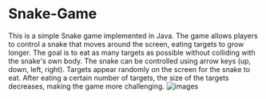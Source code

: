 # Snake-Game
This is a simple Snake game implemented in Java. The game allows players to control a snake that moves around the screen, eating targets to grow longer. The goal is to eat as many targets as possible without colliding with the snake's own body. The snake can be controlled using arrow keys (up, down, left, right). Targets appear randomly on the screen for the snake to eat. After eating a certain number of targets, the size of the targets decreases, making the game more challenging.
![images](https://github.com/Zahramalaki/Snake-Game/assets/120048692/80a1d98b-dfc6-4559-8cef-7d9e2500bd17)
